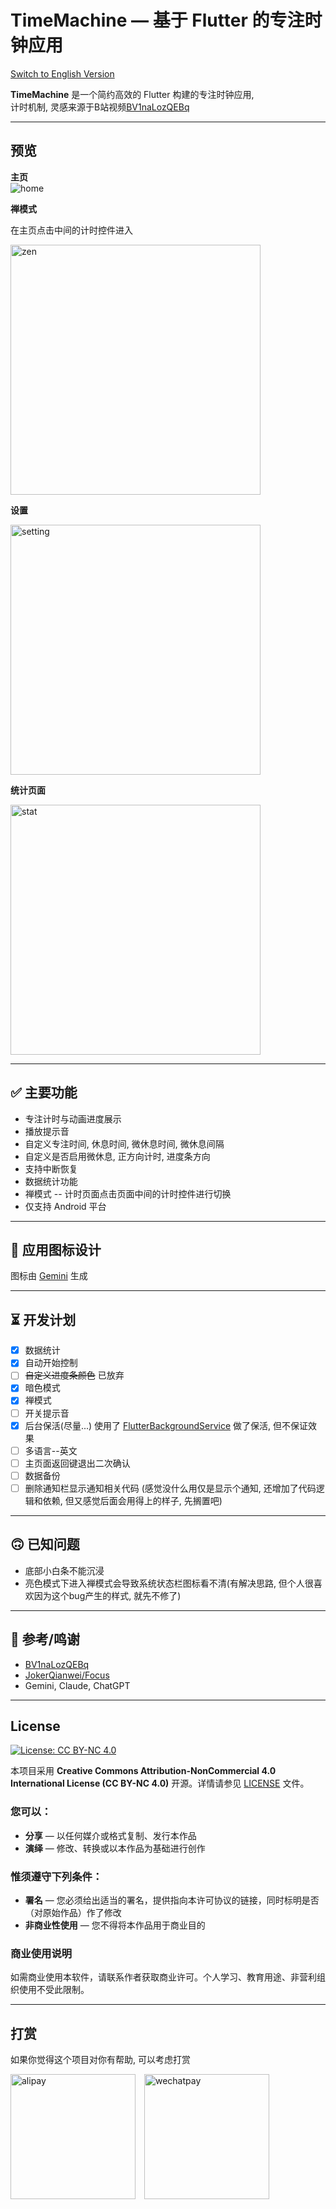 # TimeMachine — 基于 Flutter 的专注时钟应用

[Switch to English Version](README_EN.md)

**TimeMachine** 是一个简约高效的 Flutter 构建的专注时钟应用,  
计时机制, 灵感来源于B站视频[BV1naLozQEBq](https://www.bilibili.com/video/BV1naLozQEBq)

---

## 预览
**主页**  
![home](pic/home.jpeg)

<p><strong>禅模式</strong></p>
<p>在主页点击中间的计时控件进入<p>
<img src="pic/zenmod.jpg" alt="zen" height="400">

<p><strong>设置</strong></p>
<img src="pic/settingpage.jpg" alt="setting" height="400">

<p><strong>统计页面</strong></p>
<img src="pic/statistics.jpg" alt="stat" height="400">

---

## ✅ 主要功能

- 专注计时与动画进度展示
- 播放提示音
- 自定义专注时间, 休息时间, 微休息时间, 微休息间隔
- 自定义是否启用微休息, 正方向计时, 进度条方向
- 支持中断恢复
- 数据统计功能
- 禅模式 -- 计时页面点击页面中间的计时控件进行切换
- 仅支持 Android 平台

---

## 🎨 应用图标设计

图标由 [Gemini](https://gemini.google.com/) 生成

--- 

## ⏳️ 开发计划
- [x] 数据统计
- [x] 自动开始控制
- [ ] ~~自定义进度条颜色~~ 已放弃
- [x] 暗色模式
- [x] 禅模式
- [ ] 开关提示音
- [x] 后台保活(尽量...)  使用了 [FlutterBackgroundService](https://pub.dev/packages/flutter_background_service) 做了保活, 但不保证效果
- [ ] 多语言--英文
- [ ] 主页面返回键退出二次确认
- [ ] 数据备份
- [ ] 删除通知栏显示通知相关代码 (感觉没什么用仅是显示个通知, 还增加了代码逻辑和依赖, 但又感觉后面会用得上的样子, 先搁置吧)

--- 

## 🙃 已知问题
- 底部小白条不能沉浸
- 亮色模式下进入禅模式会导致系统状态栏图标看不清(有解决思路, 但个人很喜欢因为这个bug产生的样式, 就先不修了)

---

## 📌 参考/鸣谢

- [BV1naLozQEBq](https://www.bilibili.com/video/BV1naLozQEBq)
- [JokerQianwei/Focus](https://github.com/JokerQianwei/Focus/)
- Gemini, Claude, ChatGPT

---

## License
[![License: CC BY-NC 4.0](https://img.shields.io/badge/License-CC%20BY--NC%204.0-lightgrey.svg)](https://creativecommons.org/licenses/by-nc/4.0/)

本项目采用 **Creative Commons Attribution-NonCommercial 4.0 International License (CC BY-NC 4.0)** 开源。详情请参见 [LICENSE](LICENSE) 文件。

### 您可以：
- **分享** — 以任何媒介或格式复制、发行本作品
- **演绎** — 修改、转换或以本作品为基础进行创作

### 惟须遵守下列条件：
- **署名** — 您必须给出适当的署名，提供指向本许可协议的链接，同时标明是否（对原始作品）作了修改
- **非商业性使用** — 您不得将本作品用于商业目的

### 商业使用说明
如需商业使用本软件，请联系作者获取商业许可。个人学习、教育用途、非营利组织使用不受此限制。

---

## 打赏
<p>如果你觉得这个项目对你有帮助, 可以考虑打赏</p>
<img src="pic/donate/alipay.jpg" alt="alipay" height="200" style="display:inline-block; margin-right:10px;">
<img src="pic/donate/wechatpay.png" alt="wechatpay" height="200" style="display:inline-block;">
